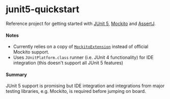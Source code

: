 # junit5-quickstart

Reference project for getting started with [JUnit 5][0], [Mockito][1] and [AssertJ][2].

#### Notes

* Currently relies on a copy of [`MockitoExtension`][3] instead of official Mockito support.
* Uses `JUnitPlatform.class` runner (i.e. JUnit 4 functionality) for IDE integration (this doesn't support all JUnit 5 features)

#### Summary 

JUnit 5 support is promising but IDE integration and integrations from major testing libraries, e.g. Mockito, is required before jumping on board.

[0]: http://junit.org/junit5/
[1]: http://mockito.org
[2]: http://joel-costigliola.github.io/assertj/
[3]: https://github.com/junit-team/junit5-samples/blob/master/junit5-mockito-extension/src/main/java/com/example/mockito/MockitoExtension.java
